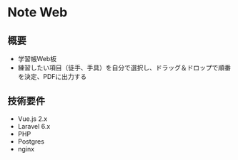# Note Web

## 概要

- 学習帳Web板
- 練習したい項目（徒手、手具）を自分で選択し、ドラッグ＆ドロップで順番を決定、PDFに出力する

## 技術要件

- Vue.js 2.x
- Laravel 6.x
- PHP
- Postgres
- nginx
